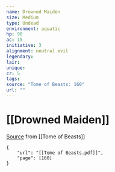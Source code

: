 ```yaml
---
name: Drowned Maiden
size: Medium
type: Undead
environment: aquatic
hp: 90
ac: 15
initiative: 3
alignment: neutral evil
legendary: 
lair: 
unique: 
cr: 5
tags: 
source: "Tome of Beasts: 160"
url: ""
---
```

# [[Drowned Maiden]]

[Source](zotero://open-pdf/library/items/ULEQWHJM?page=160) from [[Tome of Beasts]]

```pdf
{
	"url": "[[Tome of Beasts.pdf]]",
	"page": [160]
}
```

